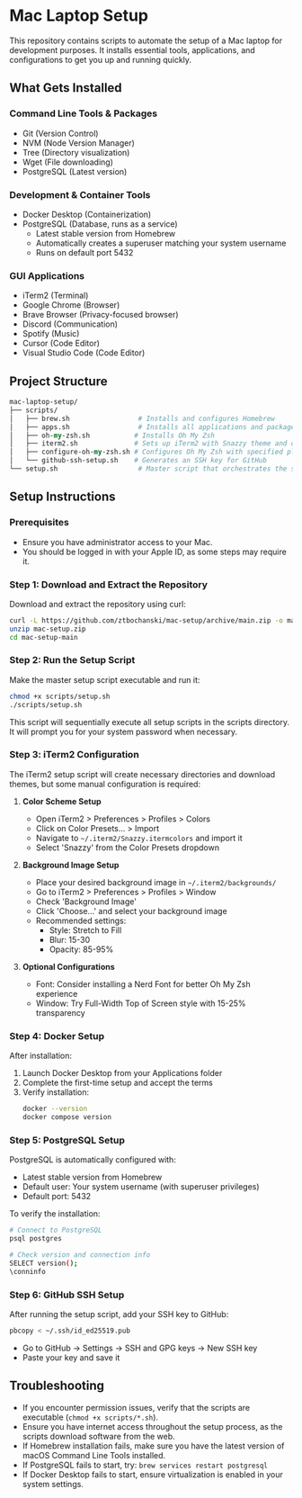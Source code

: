 # Mac Laptop Setup

This repository contains scripts to automate the setup of a Mac laptop for development purposes. It installs essential tools, applications, and configurations to get you up and running quickly.

## What Gets Installed

### Command Line Tools & Packages

- Git (Version Control)
- NVM (Node Version Manager)
- Tree (Directory visualization)
- Wget (File downloading)
- PostgreSQL (Latest version)

### Development & Container Tools

- Docker Desktop (Containerization)
- PostgreSQL (Database, runs as a service)
  - Latest stable version from Homebrew
  - Automatically creates a superuser matching your system username
  - Runs on default port 5432

### GUI Applications

- iTerm2 (Terminal)
- Google Chrome (Browser)
- Brave Browser (Privacy-focused browser)
- Discord (Communication)
- Spotify (Music)
- Cursor (Code Editor)
- Visual Studio Code (Code Editor)

## Project Structure

```perl
mac-laptop-setup/
├── scripts/
│   ├── brew.sh                 # Installs and configures Homebrew
│   ├── apps.sh                 # Installs all applications and packages
│   ├── oh-my-zsh.sh           # Installs Oh My Zsh
│   ├── iterm2.sh              # Sets up iTerm2 with Snazzy theme and configs
│   ├── configure-oh-my-zsh.sh # Configures Oh My Zsh with specified plugins
│   └── github-ssh-setup.sh    # Generates an SSH key for GitHub
└── setup.sh                    # Master script that orchestrates the setup
```

## Setup Instructions

### Prerequisites

- Ensure you have administrator access to your Mac.
- You should be logged in with your Apple ID, as some steps may require it.

### **Step 1: Download and Extract the Repository**

Download and extract the repository using curl:

```sh
curl -L https://github.com/ztbochanski/mac-setup/archive/main.zip -o mac-setup.zip
unzip mac-setup.zip
cd mac-setup-main
```

### **Step 2: Run the Setup Script**

Make the master setup script executable and run it:

```sh
chmod +x scripts/setup.sh
./scripts/setup.sh
```

This script will sequentially execute all setup scripts in the scripts directory. It will prompt you for your system password when necessary.

### **Step 3: iTerm2 Configuration**

The iTerm2 setup script will create necessary directories and download themes, but some manual configuration is required:

1. **Color Scheme Setup**

   - Open iTerm2 > Preferences > Profiles > Colors
   - Click on Color Presets... > Import
   - Navigate to `~/.iterm2/Snazzy.itermcolors` and import it
   - Select 'Snazzy' from the Color Presets dropdown

2. **Background Image Setup**

   - Place your desired background image in `~/.iterm2/backgrounds/`
   - Go to iTerm2 > Preferences > Profiles > Window
   - Check 'Background Image'
   - Click 'Choose...' and select your background image
   - Recommended settings:
     - Style: Stretch to Fill
     - Blur: 15-30
     - Opacity: 85-95%

3. **Optional Configurations**
   - Font: Consider installing a Nerd Font for better Oh My Zsh experience
   - Window: Try Full-Width Top of Screen style with 15-25% transparency

### **Step 4: Docker Setup**

After installation:

1. Launch Docker Desktop from your Applications folder
2. Complete the first-time setup and accept the terms
3. Verify installation:
   ```sh
   docker --version
   docker compose version
   ```

### **Step 5: PostgreSQL Setup**

PostgreSQL is automatically configured with:

- Latest stable version from Homebrew
- Default user: Your system username (with superuser privileges)
- Default port: 5432

To verify the installation:

```sh
# Connect to PostgreSQL
psql postgres

# Check version and connection info
SELECT version();
\conninfo
```

### **Step 6: GitHub SSH Setup**

After running the setup script, add your SSH key to GitHub:

```sh
pbcopy < ~/.ssh/id_ed25519.pub
```

- Go to GitHub -> Settings -> SSH and GPG keys -> New SSH key
- Paste your key and save it

## Troubleshooting

- If you encounter permission issues, verify that the scripts are executable (`chmod +x scripts/*.sh`).
- Ensure you have internet access throughout the setup process, as the scripts download software from the web.
- If Homebrew installation fails, make sure you have the latest version of macOS Command Line Tools installed.
- If PostgreSQL fails to start, try: `brew services restart postgresql`
- If Docker Desktop fails to start, ensure virtualization is enabled in your system settings.
